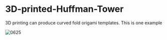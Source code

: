 # 3D-printed-Huffman-Tower
3D printing can produce curved fold origami templates. This is one example

![0625](https://github.com/user-attachments/assets/06dede58-79b2-423e-a4b3-c67aa82d97ae)
